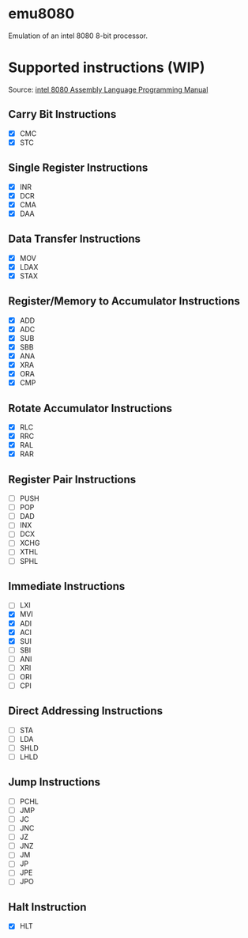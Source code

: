 # emu8080

Emulation of an intel 8080 8-bit processor.

# Supported instructions (WIP)

Source: [intel 8080 Assembly Language
Programming Manual](http://dunfield.classiccmp.org/r/8080asm.pdf)

## Carry Bit Instructions
- [x] CMC
- [x] STC

## Single Register Instructions
- [x] INR
- [x] DCR
- [x] CMA
- [x] DAA

## Data Transfer Instructions
- [x] MOV
- [x] LDAX
- [x] STAX

## Register/Memory to Accumulator Instructions
- [x] ADD
- [x] ADC
- [x] SUB
- [x] SBB
- [x] ANA
- [x] XRA
- [x] ORA
- [x] CMP

## Rotate Accumulator Instructions
- [x] RLC
- [x] RRC
- [x] RAL
- [x] RAR

## Register Pair Instructions
- [ ] PUSH
- [ ] POP
- [ ] DAD
- [ ] INX
- [ ] DCX
- [ ] XCHG
- [ ] XTHL
- [ ] SPHL

## Immediate Instructions
- [ ] LXI
- [x] MVI
- [x] ADI
- [x] ACI
- [x] SUI
- [ ] SBI
- [ ] ANI
- [ ] XRI
- [ ] ORI
- [ ] CPI

## Direct Addressing Instructions
- [ ] STA
- [ ] LDA
- [ ] SHLD
- [ ] LHLD

## Jump Instructions
- [ ] PCHL
- [ ] JMP
- [ ] JC
- [ ] JNC
- [ ] JZ
- [ ] JNZ
- [ ] JM
- [ ] JP
- [ ] JPE
- [ ] JPO

## Halt Instruction
- [x] HLT
